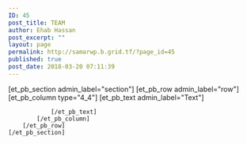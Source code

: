 ```yaml
---
ID: 45
post_title: TEAM
author: Ehab Hassan
post_excerpt: ""
layout: page
permalink: http://samarwp.b.grid.tf/?page_id=45
published: true
post_date: 2018-03-20 07:11:39
---
```

[et_pb_section admin_label="section"] [et_pb_row admin_label="row"] [et_pb_column type="4_4"] [et_pb_text admin_label="Text"]

                [/et_pb_text]
            [/et_pb_column]
        [/et_pb_row]
    [/et_pb_section]